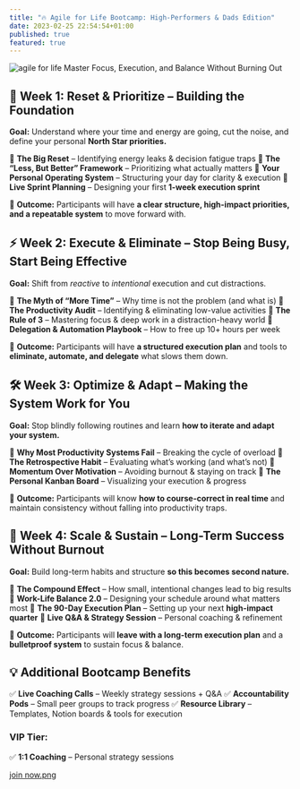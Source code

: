 ```yaml
---
title: "🔥 Agile for Life Bootcamp: High-Performers & Dads Edition"
date: 2023-02-25 22:54:54+01:00
published: true
featured: true
---
```

![agile for life](/assets/images/agile4life-banner.jpg)
Master Focus, Execution, and Balance Without Burning Out

## 🚀 Week 1: Reset & Prioritize – Building the Foundation

**Goal:** Understand where your time and energy are going, cut the noise, and define your personal **North Star priorities.**

🔹 **The Big Reset** – Identifying energy leaks & decision fatigue traps
🔹 **The “Less, But Better” Framework** – Prioritizing what actually matters
🔹 **Your Personal Operating System** – Structuring your day for clarity & execution
🔹 **Live Sprint Planning** – Designing your first **1-week execution sprint**

🎯 **Outcome:** Participants will have **a clear structure, high-impact priorities, and a repeatable system** to move forward with.

## ⚡ Week 2: Execute & Eliminate – Stop Being Busy, Start Being Effective

**Goal:** Shift from *reactive* to *intentional* execution and cut distractions.

🔹 **The Myth of “More Time”** – Why time is not the problem (and what is)
🔹 **The Productivity Audit** – Identifying & eliminating low-value activities
🔹 **The Rule of 3** – Mastering focus & deep work in a distraction-heavy world
🔹 **Delegation & Automation Playbook** – How to free up 10+ hours per week

🎯 **Outcome:** Participants will have **a structured execution plan** and tools to **eliminate, automate, and delegate** what slows them down.

## 🛠️ Week 3: Optimize & Adapt – Making the System Work for You

**Goal:** Stop blindly following routines and learn **how to iterate and adapt your system.**

🔹 **Why Most Productivity Systems Fail** – Breaking the cycle of overload
🔹 **The Retrospective Habit** – Evaluating what’s working (and what’s not)
🔹 **Momentum Over Motivation** – Avoiding burnout & staying on track
🔹 **The Personal Kanban Board** – Visualizing your execution & progress

🎯 **Outcome:** Participants will know **how to course-correct in real time** and maintain consistency without falling into productivity traps.

## 🎯 Week 4: Scale & Sustain – Long-Term Success Without Burnout

**Goal:** Build long-term habits and structure **so this becomes second nature.**

🔹 **The Compound Effect** – How small, intentional changes lead to big results
🔹 **Work-Life Balance 2.0** – Designing your schedule around what matters most
🔹 **The 90-Day Execution Plan** – Setting up your next **high-impact quarter**
🔹 **Live Q&A & Strategy Session** – Personal coaching & refinement

🎯 **Outcome:** Participants will **leave with a long-term execution plan** and a **bulletproof system** to sustain focus & balance.

## 💡 Additional Bootcamp Benefits

✅ **Live Coaching Calls** – Weekly strategy sessions + Q&A
✅ **Accountability Pods** – Small peer groups to track progress
✅ **Resource Library** – Templates, Notion boards & tools for execution

### VIP Tier:

✅ **1:1 Coaching** – Personal strategy sessions

[join now.png](https://agile4life.yasharmoradi.com/#apply)